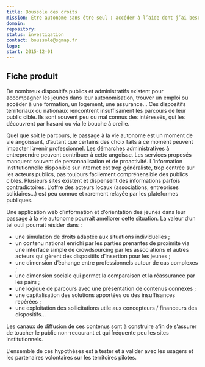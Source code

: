 ```yaml
---
title: Boussole des droits
mission: Être autonome sans être seul : accéder à l’aide dont j’ai besoin pour construire ma vie.
domain:
repository:
status: investigation
contact: boussole@sgmap.fr
logo:
start: 2015-12-01
---
```


## Fiche produit

De nombreux dispositifs publics et administratifs existent pour accompagner les jeunes dans leur autonomisation, trouver un emploi ou accéder à  une formation, un logement, une assurance… Ces dispositifs territoriaux ou nationaux rencontrent insuffisament les parcours de leur public cible. Ils sont souvent peu ou mal connus des intéressés, qui les découvrent par hasard ou via le bouche à oreille.

Quel que soit le parcours, le passage à la vie autonome est un moment de vie angoissant, d’autant que certains des choix faits à ce moment peuvent impacter l’avenir professionnel. Les démarches administratives à entreprendre peuvent contribuer à cette angoisse. Les services proposés manquent souvent de personnalisation et de proactivité. L’information institutionnelle disponible sur internet est trop généraliste, trop centrée sur les acteurs publics, pas toujours facilement compréhensible des publics cibles. Plusieurs sites existent et dispensent des informations parfois contradictoires. L’offre des acteurs locaux (associations, entreprises solidaires…) est peu connue et rarement relayée par les plateformes publiques.

Une application web d’information et d’orientation des jeunes dans leur passage à la vie autonome pourrait améliorer cette situation. La valeur d’un tel outil pourrait résider dans :

- une simulation de droits adaptée aux situations individuelles ;
- un contenu national enrichi par les parties prenantes de proximité via une interface simple de crowdsourcing par les associations et autres acteurs qui gèrent des dispositifs d’insertion pour les jeunes ;
- une dimension d’échange entre professionnels autour de cas complexes ;
- une dimension sociale qui permet la comparaison et la réassurance par les pairs ;
- une logique de parcours avec une présentation de contenus connexes ;
- une capitalisation des solutions apportées ou des insuffisances repérées ;
- une exploitation des sollicitations utile aux concepteurs / financeurs des dispositifs…

Les canaux de diffusion de ces contenus sont à construire afin de s’assurer de toucher le public non-recourant et qui fréquente peu les sites institutionnels.

L’ensemble de ces hypothèses est à tester et à valider avec les usagers et les partenaires volontaires sur les territoires pilotes.
